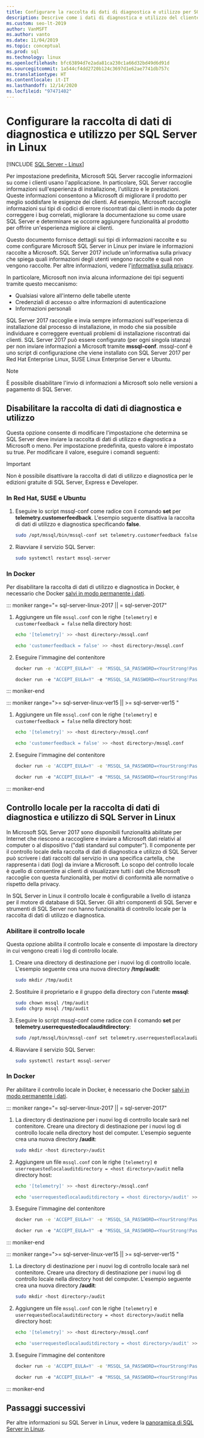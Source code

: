 ```yaml
---
title: Configurare la raccolta di dati di diagnostica e utilizzo per SQL Server in Linux
description: Descrive come i dati di diagnostica e utilizzo del cliente di SQL Server vengono raccolti e configurati in Linux.
ms.custom: seo-lt-2019
author: VanMSFT
ms.author: vanto
ms.date: 11/04/2019
ms.topic: conceptual
ms.prod: sql
ms.technology: linux
ms.openlocfilehash: bfc63894d7e2ada81ca230c1a66d32bd49d6d91d
ms.sourcegitcommit: 1a544cf4dd2720b124c3697d1e62ae7741db757c
ms.translationtype: HT
ms.contentlocale: it-IT
ms.lasthandoff: 12/14/2020
ms.locfileid: "97471402"
---
```

# <a name="configure-usage--diagnostic-data-collection-for-sql-server-on-linux"></a>Configurare la raccolta di dati di diagnostica e utilizzo per SQL Server in Linux

[!INCLUDE [SQL Server - Linux](../includes/applies-to-version/sql-linux.md)]

Per impostazione predefinita, Microsoft SQL Server raccoglie informazioni su come i clienti usano l'applicazione. In particolare, SQL Server raccoglie informazioni sull'esperienza di installazione, l'utilizzo e le prestazioni. Queste informazioni consentono a Microsoft di migliorare il prodotto per meglio soddisfare le esigenze dei clienti. Ad esempio, Microsoft raccoglie informazioni sui tipi di codici di errore riscontrati dai clienti in modo da poter correggere i bug correlati, migliorare la documentazione su come usare SQL Server e determinare se occorre aggiungere funzionalità al prodotto per offrire un'esperienza migliore ai clienti.

Questo documento fornisce dettagli sui tipi di informazioni raccolte e su come configurare Microsoft SQL Server in Linux per inviare le informazioni raccolte a Microsoft. SQL Server 2017 include un'informativa sulla privacy che spiega quali informazioni degli utenti vengono raccolte e quali non vengono raccolte. Per altre informazioni, vedere l'[informativa sulla privacy](../sql-server/sql-server-privacy.md).

In particolare, Microsoft non invia alcuna informazione dei tipi seguenti tramite questo meccanismo:

- Qualsiasi valore all'interno delle tabelle utente
- Credenziali di accesso o altre informazioni di autenticazione
- Informazioni personali

SQL Server 2017 raccoglie e invia sempre informazioni sull'esperienza di installazione dal processo di installazione, in modo che sia possibile individuare e correggere eventuali problemi di installazione riscontrati dai clienti. SQL Server 2017 può essere configurato (per ogni singola istanza) per non inviare informazioni a Microsoft tramite **mssql-conf**. mssql-conf è uno script di configurazione che viene installato con SQL Server 2017 per Red Hat Enterprise Linux, SUSE Linux Enterprise Server e Ubuntu.

> [!NOTE]
> È possibile disabilitare l'invio di informazioni a Microsoft solo nelle versioni a pagamento di SQL Server.

## <a name="disable-usage-and-diagnostic-data-collection"></a>Disabilitare la raccolta di dati di diagnostica e utilizzo

Questa opzione consente di modificare l'impostazione che determina se SQL Server deve inviare la raccolta di dati di utilizzo e diagnostica a Microsoft o meno. Per impostazione predefinita, questo valore è impostato su true. Per modificare il valore, eseguire i comandi seguenti:

> [!IMPORTANT]
> Non è possibile disattivare la raccolta di dati di utilizzo e diagnostica per le edizioni gratuite di SQL Server, Express e Developer.

### <a name="on-red-hat-suse-and-ubuntu"></a>In Red Hat, SUSE e Ubuntu

1. Eseguire lo script mssql-conf come radice con il comando **set** per **telemetry.customerfeedback**. L'esempio seguente disattiva la raccolta di dati di utilizzo e diagnostica specificando **false**.

   ```bash
   sudo /opt/mssql/bin/mssql-conf set telemetry.customerfeedback false
   ```

1. Riavviare il servizio SQL Server:

   ```bash
   sudo systemctl restart mssql-server
   ```
   
### <a name="on-docker"></a>In Docker
Per disabilitare la raccolta di dati di utilizzo e diagnostica in Docker, è necessario che Docker [salvi in modo permanente i dati](./sql-server-linux-docker-container-deployment.md). 

<!--SQL Server 2017 on Linux -->
::: moniker range="= sql-server-linux-2017 || = sql-server-2017"

1. Aggiungere un file `mssql.conf` con le righe `[telemetry]` e `customerfeedback = false` nella directory host:
 
   ```bash
   echo '[telemetry]' >> <host directory>/mssql.conf
   ```

   ```bash
   echo 'customerfeedback = false' >> <host directory>/mssql.conf
   ```

2. Eseguire l'immagine del contenitore

   ```bash
   docker run -e 'ACCEPT_EULA=Y' -e 'MSSQL_SA_PASSWORD=<YourStrong!Passw0rd>' -p 1433:1433 -v <host directory>:/var/opt/mssql -d mcr.microsoft.com/mssql/server:2017-latest
   ```

   ```PowerShell
   docker run -e "ACCEPT_EULA=Y" -e "MSSQL_SA_PASSWORD=<YourStrong!Passw0rd>" -p 1433:1433 -v <host directory>:/var/opt/mssql -d mcr.microsoft.com/mssql/server:2017-latest
   ```

::: moniker-end
<!--SQL Server 2019 on Linux-->
::: moniker range=">= sql-server-linux-ver15 || >= sql-server-ver15 "

1. Aggiungere un file `mssql.conf` con le righe `[telemetry]` e `customerfeedback = false` nella directory host:

   ```bash
   echo '[telemetry]' >> <host directory>/mssql.conf
   ```

   ```bash
   echo 'customerfeedback = false' >> <host directory>/mssql.conf
   ```

2. Eseguire l'immagine del contenitore

   ```bash
   docker run -e 'ACCEPT_EULA=Y' -e 'MSSQL_SA_PASSWORD=<YourStrong!Passw0rd>' -p 1433:1433 -v <host directory>:/var/opt/mssql -d mcr.microsoft.com/mssql/server:2019-GA-ubuntu-16.04
   ```

   ```PowerShell
   docker run -e "ACCEPT_EULA=Y" -e "MSSQL_SA_PASSWORD=<YourStrong!Passw0rd>" -p 1433:1433 -v <host directory>:/var/opt/mssql -d mcr.microsoft.com/mssql/server:2019-GA-ubuntu-16.04
   ```

::: moniker-end

## <a name="local-audit-for-sql-server-on-linux-usage-and-diagnostic-data-collection"></a>Controllo locale per la raccolta di dati di diagnostica e utilizzo di SQL Server in Linux

In Microsoft SQL Server 2017 sono disponibili funzionalità abilitate per Internet che riescono a raccogliere e inviare a Microsoft dati relativi al computer o al dispositivo ("dati standard sul computer"). Il componente per il controllo locale della raccolta di dati di diagnostica e utilizzo di SQL Server può scrivere i dati raccolti dal servizio in una specifica cartella, che rappresenta i dati (log) da inviare a Microsoft. Lo scopo del controllo locale è quello di consentire ai clienti di visualizzare tutti i dati che Microsoft raccoglie con questa funzionalità, per motivi di conformità alle normative o rispetto della privacy.

In SQL Server in Linux il controllo locale è configurabile a livello di istanza per il motore di database di SQL Server. Gli altri componenti di SQL Server e strumenti di SQL Server non hanno funzionalità di controllo locale per la raccolta di dati di utilizzo e diagnostica.

### <a name="enable-local-audit"></a>Abilitare il controllo locale

Questa opzione abilita il controllo locale e consente di impostare la directory in cui vengono creati i log di controllo locale.

1. Creare una directory di destinazione per i nuovi log di controllo locale. L'esempio seguente crea una nuova directory **/tmp/audit**:

   ```bash
   sudo mkdir /tmp/audit
   ```

2. Sostituire il proprietario e il gruppo della directory con l'utente **mssql**:

   ```bash
   sudo chown mssql /tmp/audit
   sudo chgrp mssql /tmp/audit
   ```

3. Eseguire lo script mssql-conf come radice con il comando **set** per **telemetry.userrequestedlocalauditdirectory**:

   ```bash
   sudo /opt/mssql/bin/mssql-conf set telemetry.userrequestedlocalauditdirectory /tmp/audit
   ```

4. Riavviare il servizio SQL Server:

   ```bash
   sudo systemctl restart mssql-server
   ```
   
### <a name="on-docker"></a>In Docker
Per abilitare il controllo locale in Docker, è necessario che Docker [salvi in modo permanente i dati](./sql-server-linux-docker-container-deployment.md). 

<!--SQL Server 2017 on Linux -->
::: moniker range="= sql-server-linux-2017 || = sql-server-2017"

1. La directory di destinazione per i nuovi log di controllo locale sarà nel contenitore. Creare una directory di destinazione per i nuovi log di controllo locale nella directory host del computer. L'esempio seguente crea una nuova directory **/audit**:

   ```bash
   sudo mkdir <host directory>/audit
   ```

1. Aggiungere un file `mssql.conf` con le righe `[telemetry]` e `userrequestedlocalauditdirectory = <host directory>/audit` nella directory host:
 
   ```bash
   echo '[telemetry]' >> <host directory>/mssql.conf
   ```

   ```bash
   echo 'userrequestedlocalauditdirectory = <host directory>/audit' >> <host directory>/mssql.conf
   ```

1. Eseguire l'immagine del contenitore

   ```bash
   docker run -e 'ACCEPT_EULA=Y' -e 'MSSQL_SA_PASSWORD=<YourStrong!Passw0rd>' -p 1433:1433 -v <host directory>:/var/opt/mssql -d mcr.microsoft.com/mssql/server:2017-latest
   ```

   ```PowerShell
   docker run -e "ACCEPT_EULA=Y" -e "MSSQL_SA_PASSWORD=<YourStrong!Passw0rd>" -p 1433:1433 -v <host directory>:/var/opt/mssql -d mcr.microsoft.com/mssql/server:2017-latest
   ```

::: moniker-end
<!--SQL Server 2019 on Linux-->
::: moniker range=">= sql-server-linux-ver15 || >= sql-server-ver15 "

1. La directory di destinazione per i nuovi log di controllo locale sarà nel contenitore. Creare una directory di destinazione per i nuovi log di controllo locale nella directory host del computer. L'esempio seguente crea una nuova directory **/audit**:

   ```bash
   sudo mkdir <host directory>/audit
   ```

1. Aggiungere un file `mssql.conf` con le righe `[telemetry]` e `userrequestedlocalauditdirectory = <host directory>/audit` nella directory host:
 
   ```bash
   echo '[telemetry]' >> <host directory>/mssql.conf
   ```

   ```bash
   echo 'userrequestedlocalauditdirectory = <host directory>/audit' >> <host directory>/mssql.conf
   ```

1. Eseguire l'immagine del contenitore

   ```bash
   docker run -e 'ACCEPT_EULA=Y' -e 'MSSQL_SA_PASSWORD=<YourStrong!Passw0rd>' -p 1433:1433 -v <host directory>:/var/opt/mssql -d mcr.microsoft.com/mssql/server:2019-GA-ubuntu-16.04
   ```

   ```PowerShell
   docker run -e "ACCEPT_EULA=Y" -e "MSSQL_SA_PASSWORD=<YourStrong!Passw0rd>" -p 1433:1433 -v <host directory>:/var/opt/mssql -d mcr.microsoft.com/mssql/server:2019-GA-ubuntu-16.04
   ```

::: moniker-end

## <a name="next-steps"></a>Passaggi successivi

Per altre informazioni su SQL Server in Linux, vedere la [panoramica di SQL Server in Linux](sql-server-linux-overview.md).